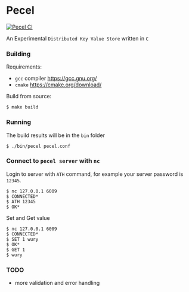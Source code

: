 # Pecel

[![Pecel CI](https://github.com/wuriyanto48/pecel/actions/workflows/ci.yml/badge.svg)](https://github.com/wuriyanto48/pecel/actions/workflows/ci.yml)

An Experimental `Distributed Key Value Store` written in `C`

### Building

Requirements:

- `gcc` compiler https://gcc.gnu.org/
- `cmake` https://cmake.org/download/

Build from source:

```shell
$ make build
```

### Running

The build results will be in the `bin` folder
```shell
$ ./bin/pecel pecel.conf 
```

### Connect to `pecel server` with `nc`

Login to server with `ATH` command, for example your server password is `12345`.
```shell
$ nc 127.0.0.1 6009
$ CONNECTED*
$ ATH 12345
$ OK*
```

Set and Get value
```shell
$ nc 127.0.0.1 6009
$ CONNECTED*
$ SET 1 wury
$ OK*
$ GET 1
$ wury
```

### TODO
- more validation and error handling